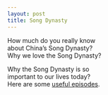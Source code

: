 ```yaml
---
layout: post
title: Song Dynasty
---
```


How much do you really know   
about China’s Song Dynasty?   
Why we love the Song Dynasty?

Why the Song Dynasty is so   
important to our lives today?   
Here are some [useful episodes](https://chinaplus.cri.cn/podcast/list/51).
